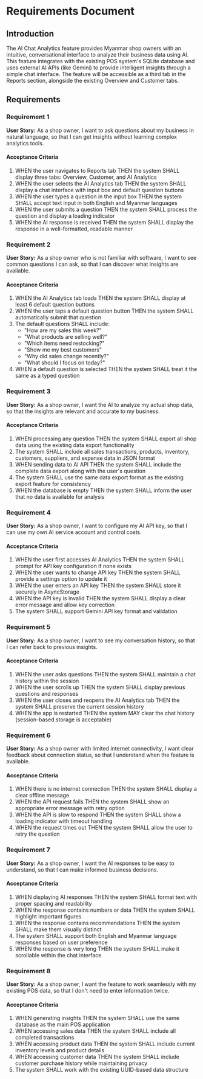 # Requirements Document

## Introduction

The AI Chat Analytics feature provides Myanmar shop owners with an intuitive, conversational interface to analyze their business data using AI. This feature integrates with the existing POS system's SQLite database and uses external AI APIs (like Gemini) to provide intelligent insights through a simple chat interface. The feature will be accessible as a third tab in the Reports section, alongside the existing Overview and Customer tabs.

## Requirements

### Requirement 1

**User Story:** As a shop owner, I want to ask questions about my business in natural language, so that I can get insights without learning complex analytics tools.

#### Acceptance Criteria

1. WHEN the user navigates to Reports tab THEN the system SHALL display three tabs: Overview, Customer, and AI Analytics
2. WHEN the user selects the AI Analytics tab THEN the system SHALL display a chat interface with input box and default question buttons
3. WHEN the user types a question in the input box THEN the system SHALL accept text input in both English and Myanmar languages
4. WHEN the user submits a question THEN the system SHALL process the question and display a loading indicator
5. WHEN the AI response is received THEN the system SHALL display the response in a well-formatted, readable manner

### Requirement 2

**User Story:** As a shop owner who is not familiar with software, I want to see common questions I can ask, so that I can discover what insights are available.

#### Acceptance Criteria

1. WHEN the AI Analytics tab loads THEN the system SHALL display at least 6 default question buttons
2. WHEN the user taps a default question button THEN the system SHALL automatically submit that question
3. The default questions SHALL include:
   - "How are my sales this week?"
   - "What products are selling well?"
   - "Which items need restocking?"
   - "Show me my best customers"
   - "Why did sales change recently?"
   - "What should I focus on today?"
4. WHEN a default question is selected THEN the system SHALL treat it the same as a typed question

### Requirement 3

**User Story:** As a shop owner, I want the AI to analyze my actual shop data, so that the insights are relevant and accurate to my business.

#### Acceptance Criteria

1. WHEN processing any question THEN the system SHALL export all shop data using the existing data export functionality
2. The system SHALL include all sales transactions, products, inventory, customers, suppliers, and expense data in JSON format
3. WHEN sending data to AI API THEN the system SHALL include the complete data export along with the user's question
4. The system SHALL use the same data export format as the existing export feature for consistency
5. WHEN the database is empty THEN the system SHALL inform the user that no data is available for analysis

### Requirement 4

**User Story:** As a shop owner, I want to configure my AI API key, so that I can use my own AI service account and control costs.

#### Acceptance Criteria

1. WHEN the user first accesses AI Analytics THEN the system SHALL prompt for API key configuration if none exists
2. WHEN the user wants to change API key THEN the system SHALL provide a settings option to update it
3. WHEN the user enters an API key THEN the system SHALL store it securely in AsyncStorage
4. WHEN the API key is invalid THEN the system SHALL display a clear error message and allow key correction
5. The system SHALL support Gemini API key format and validation

### Requirement 5

**User Story:** As a shop owner, I want to see my conversation history, so that I can refer back to previous insights.

#### Acceptance Criteria

1. WHEN the user asks questions THEN the system SHALL maintain a chat history within the session
2. WHEN the user scrolls up THEN the system SHALL display previous questions and responses
3. WHEN the user closes and reopens the AI Analytics tab THEN the system SHALL preserve the current session history
4. WHEN the app is restarted THEN the system MAY clear the chat history (session-based storage is acceptable)

### Requirement 6

**User Story:** As a shop owner with limited internet connectivity, I want clear feedback about connection status, so that I understand when the feature is available.

#### Acceptance Criteria

1. WHEN there is no internet connection THEN the system SHALL display a clear offline message
2. WHEN the API request fails THEN the system SHALL show an appropriate error message with retry option
3. WHEN the API is slow to respond THEN the system SHALL show a loading indicator with timeout handling
4. WHEN the request times out THEN the system SHALL allow the user to retry the question

### Requirement 7

**User Story:** As a shop owner, I want the AI responses to be easy to understand, so that I can make informed business decisions.

#### Acceptance Criteria

1. WHEN displaying AI responses THEN the system SHALL format text with proper spacing and readability
2. WHEN the response contains numbers or data THEN the system SHALL highlight important figures
3. WHEN the response contains recommendations THEN the system SHALL make them visually distinct
4. The system SHALL support both English and Myanmar language responses based on user preference
5. WHEN the response is very long THEN the system SHALL make it scrollable within the chat interface

### Requirement 8

**User Story:** As a shop owner, I want the feature to work seamlessly with my existing POS data, so that I don't need to enter information twice.

#### Acceptance Criteria

1. WHEN generating insights THEN the system SHALL use the same database as the main POS application
2. WHEN accessing sales data THEN the system SHALL include all completed transactions
3. WHEN accessing product data THEN the system SHALL include current inventory levels and product details
4. WHEN accessing customer data THEN the system SHALL include customer purchase history while maintaining privacy
5. The system SHALL work with the existing UUID-based data structure
